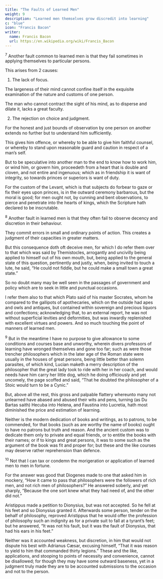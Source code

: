 ```yaml
---
title: "The Faults of Learned Men"
weight: 9
description: "Learned men themselves grow discredit into learning"
c: "blue"
icon: "Francis Bacon"
writer:
  name: Francis Bacon
  url: https://en.wikipedia.org/wiki/Francis_Bacon
---
```



<sup>7</sup> Another fault common to learned men is that they fail sometimes in applying themselves to particular persons.

This arises from 2 causes:

<!-- , which may be more properly defended than truly denied, is that they  -->

<!-- , which want of exact application  -->

1. The lack of focus.

The largeness of their mind cannot confine itself in the exquisite examination of the nature and customs of one person.

<!-- For it is a speech for a lover, and not for a wise man, Satis magnum alter alteri theatrum sumus. -->

The man who cannot contract the sight of his mind, as to disperse and dilate it, lacks a great faculty. 


2. The rejection on choice and judgment.

For the honest and just bounds of observation by one person on another extends no further but to understand him sufficiently.

This gives him offence, or whereby to be able to give him faithful counsel, or whereby to stand upon reasonable guard and caution in respect of a man’s self.  

But to be speculative into another man to the end to know how to work him, or wind him, or govern him, proceedeth from a heart that is double and cloven, and not entire and ingenuous; which as in friendship it is want of integrity, so towards princes or superiors is want of duty. 

For the custom of the Levant, which is that subjects do forbear to gaze or fix their eyes upon princes, is in the outward ceremony barbarous, but the moral is good; for men ought not, by cunning and bent observations, to pierce and penetrate into the hearts of kings, which the Scripture hath declared to be inscrutable.


<sup>8</sup> Another fault in learned men is that they often fail to observe decency and discretion in their behaviour.

They commit errors in small and ordinary points of action. This creates a judgment of their capacities in greater matters.

 <!-- by that which they find wanting in them in smaller.  -->

But this consequence doth oft deceive men, for which I do refer them over to that which was said by Themistocles, arrogantly and uncivilly being applied to himself out of his own mouth, but, being applied to the general state of this question, pertinently and justly, when, being invited to touch a lute, he said, “He could not fiddle, but he could make a small town a great state.”  

So no doubt many may be well seen in the passages of government and policy which are to seek in little and punctual occasions.  

I refer them also to that which Plato said of his master Socrates, whom he compared to the gallipots of apothecaries, which on the outside had apes and owls and antiques, but contained within sovereign and precious liquors and confections; acknowledging that, to an external report, he was not without superficial levities and deformities, but was inwardly replenished with excellent virtues and powers.  And so much touching the point of manners of learned men.


<sup>9</sup> But in the meantime I have no purpose to give allowance to some conditions and courses base and unworthy, wherein divers professors of learning have wronged themselves and gone too far; such as were those trencher philosophers which in the later age of the Roman state were usually in the houses of great persons, being little better than solemn parasites, of which kind, Lucian maketh a merry description of the philosopher that the great lady took to ride with her in her coach, and would needs have him carry her little dog, which he doing officiously and yet uncomely, the page scoffed and said, “That he doubted the philosopher of a Stoic would turn to be a Cynic.”

But, above all the rest, this gross and palpable flattery whereunto many not unlearned have abased and abused their wits and pens, turning (as Du Bartas saith) Hecuba into Helena, and Faustina into Lucretia, hath most diminished the price and estimation of learning.  

Neither is the modern dedication of books and writings, as to patrons, to be commended, for that books (such as are worthy the name of books) ought to have no patrons but truth and reason.  And the ancient custom was to dedicate them only to private and equal friends, or to entitle the books with their names; or if to kings and great persons, it was to some such as the argument of the book was fit and proper for; but these and the like courses may deserve rather reprehension than defence.


<sup>10</sup> Not that I can tax or condemn the morigeration or application of learned men to men in fortune.  

For the answer was good that Diogenes made to one that asked him in mockery, “How it came to pass that philosophers were the followers of rich men, and not rich men of philosophers?”  He answered soberly, and yet sharply, “Because the one sort knew what they had need of, and the other did not.”  

<!-- And of the like nature was the answer which  -->

Aristippus made a petition to Dionysius, but was not accepted. So he fell at his feet and so Dionysius granted it. Afterwards some person, tender on the behalf of philosophy, reproved Aristippus that he would offer the profession of philosophy such an indignity as for a private suit to fall at a tyrant’s feet; but he answered, “It was not his fault, but it was the fault of Dionysius, that had his ears in his feet.”  

Neither was it accounted weakness, but discretion, in him that would not dispute his best with Adrianus Cæsar, excusing himself, “That it was reason to yield to him that commanded thirty legions.”  These and the like, applications, and stooping to points of necessity and convenience, cannot be disallowed; for though they may have some outward baseness, yet in a judgment truly made they are to be accounted submissions to the occasion and not to the person.
